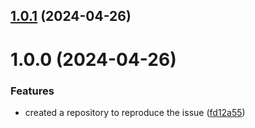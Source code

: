 ## [1.0.1](https://github.com/Shereef/semantic-gha-trigger-tag/compare/v1.0.0...v1.0.1) (2024-04-26)

# 1.0.0 (2024-04-26)


### Features

* created a repository to reproduce the issue ([fd12a55](https://github.com/Shereef/semantic-gha-trigger-tag/commit/fd12a55cd1429d02608b31f4430bf79b08344e3a))
